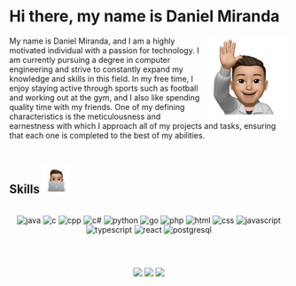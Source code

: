 # Hi there, my name is Daniel Miranda 
<img src="https://github.com/danieldsmiranda/danieldsmiranda/blob/main/welcomePic.png?raw=true" alt='pic' align="right" height="150"/>

<div>
  My name is Daniel Miranda, and I am a highly motivated individual with a passion for technology. I am currently pursuing a degree in computer engineering and strive to constantly expand my knowledge and skills in this field. In my free time, I enjoy staying active through sports such as football and working out at the gym, and I also like spending quality time with my friends. One of my defining characteristics is the meticulousness and earnestness with which I approach all of my projects and tasks, ensuring that each one is completed to the best of my abilities.
</div><br>

  ##
  
<div>
  <h2>Skills <img src="https://github.com/danieldsmiranda/danieldsmiranda/blob/main/computerPic.png?raw=true" alt='pic-skills' height='50' /></h2> 
  <div style="display: inline_block" align="center"><br>
    <img src="https://cdn.jsdelivr.net/gh/devicons/devicon/icons/java/java-original.svg" alt='java' height='40' />
    <img src="https://cdn.jsdelivr.net/gh/devicons/devicon/icons/c/c-original.svg" alt='c' height='40'/>
    <img src="https://cdn.jsdelivr.net/gh/devicons/devicon/icons/cplusplus/cplusplus-original.svg" alt='cpp' height='40'/>
    <img src="https://cdn.jsdelivr.net/gh/devicons/devicon/icons/csharp/csharp-original.svg" alt='c#' height='40'/>
    <img src="https://cdn.jsdelivr.net/gh/devicons/devicon/icons/python/python-original.svg" alt='python' height='40'/>
    <img src="https://cdn.jsdelivr.net/gh/devicons/devicon/icons/go/go-original.svg" alt='go' height='40'/>
    <img src="https://cdn.jsdelivr.net/gh/devicons/devicon/icons/php/php-original.svg" alt='php' height='40'/>
    <img src="https://cdn.jsdelivr.net/gh/devicons/devicon/icons/html5/html5-original.svg" alt='html' height='40'/>
    <img src="https://cdn.jsdelivr.net/gh/devicons/devicon/icons/css3/css3-original.svg" alt='css' height='40'/>
    <img src="https://cdn.jsdelivr.net/gh/devicons/devicon/icons/javascript/javascript-original.svg" alt='javascript' height='40'/>
    <img src="https://cdn.jsdelivr.net/gh/devicons/devicon/icons/typescript/typescript-original.svg" alt='typescript' height='40'/>
    <img src="https://cdn.jsdelivr.net/gh/devicons/devicon/icons/react/react-original.svg" alt='react' height='40'/>
    <img src="https://cdn.jsdelivr.net/gh/devicons/devicon/icons/postgresql/postgresql-original.svg" alt='postgresql' height='40'/>
  </div>
</div>
  
  ##
 
<br><div align="center"> 
  <a href="https://instagram.com/danieldsmiranda" target="_blank"><img src="https://img.shields.io/badge/-Instagram-%23E4405F?style=for-the-badge&logo=instagram&logoColor=white" target="_blank"></a>
  <a href="https://www.linkedin.com/in/danieldsmiranda" target="_blank"><img src="https://img.shields.io/badge/-LinkedIn-%230077B5?style=for-the-badge&logo=linkedin&logoColor=white" target="_blank"></a>
  <a href = "mailto:danielmiranda7@hotmail.com"><img src="https://img.shields.io/badge/-Gmail-%23333?style=for-the-badge&logo=gmail&logoColor=white" target="_blank"></a>
</div>
